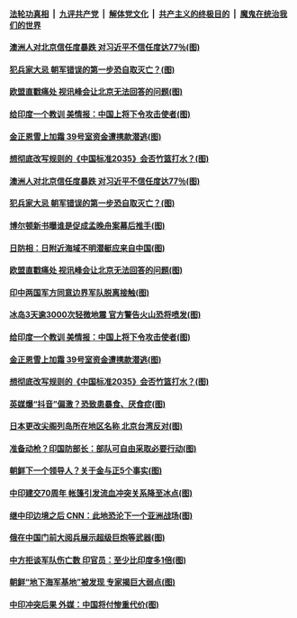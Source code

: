 

####  [法轮功真相](../../../../basic/blob/master/README.md?t=06242331) &nbsp;|&nbsp; [九评共产党](../../../../9ping.md/blob/master/README.md?t=06242331) &nbsp;|&nbsp; [解体党文化](../../../../jtdwh.md/blob/master/README.md?t=06242331)  &nbsp;|&nbsp; [共产主义的终极目的](../../../../gczydzjmd.md/blob/master/README.md?t=06242331) &nbsp;|&nbsp; [魔鬼在统治我们的世界](../../../../mgztzwmdsj.md/blob/master/README.md?t=06242331) 

#### [澳洲人对北京信任度暴跌 对习近平不信任度达77％(图)](../pages/p9/937529.md?t=06242331) 

#### [犯兵家大忌 朝军错误的第一步恐自取灭亡？(图)](../pages/p9/937444.md?t=06242331) 

#### [欧盟直戳痛处 视讯峰会让北京无法回答的问题(图)](../pages/p9/937471.md?t=06242331) 

#### [给印度一个教训 美情报：中国上将下令攻击使者(图)](../pages/p9/937414.md?t=06242331) 

#### [金正恩雪上加霜 39号室资金遭携款潜逃(图)](../pages/p9/937338.md?t=06242331) 

#### [想彻底改写规则的《中国标准2035》会否竹篮打水？(图)](../pages/p9/937385.md?t=06242331) 

#### [澳洲人对北京信任度暴跌 对习近平不信任度达77％(图)](../pages/p9/937529.md?t=06242331) 

#### [犯兵家大忌 朝军错误的第一步恐自取灭亡？(图)](../pages/p9/937444.md?t=06242331) 

#### [博尔顿新书曝谁是促成孟晚舟案幕后推手(图)](../pages/p9/937512.md?t=06242331) 

#### [日防相：日附近海域不明潜艇应来自中国(图)](../pages/p9/937508.md?t=06242331) 

#### [欧盟直戳痛处 视讯峰会让北京无法回答的问题(图)](../pages/p9/937471.md?t=06242331) 

#### [印中两国军方同意边界军队脱离接触(图)](../pages/p9/937468.md?t=06242331) 

#### [冰岛3天逾3000次轻微地震 官方警告火山恐将喷发(图)](../pages/p9/937442.md?t=06242331) 

#### [给印度一个教训 美情报：中国上将下令攻击使者(图)](../pages/p9/937414.md?t=06242331) 

#### [金正恩雪上加霜 39号室资金遭携款潜逃(图)](../pages/p9/937338.md?t=06242331) 

#### [想彻底改写规则的《中国标准2035》会否竹篮打水？(图)](../pages/p9/937385.md?t=06242331) 

#### [英媒爆“抖音”偏激？恐致患暴食、厌食症(图)](../pages/p9/937345.md?t=06242331) 

#### [日本更改尖阁列岛所在地区名称 北京台湾反对(图)](../pages/p9/937358.md?t=06242331) 

#### [准备动枪？印国防部长：部队可自由采取必要行动(图)](../pages/p9/937316.md?t=06242331) 

#### [朝鲜下一个领导人？关于金与正5个事实(图)](../pages/p9/937239.md?t=06242331) 

#### [中印建交70周年 帐篷引发流血冲突关系降至冰点(图)](../pages/p9/937297.md?t=06242331) 

#### [继中印边境之后 CNN：此地恐沦下一个亚洲战场(图)](../pages/p9/937235.md?t=06242331) 

#### [俄在中国门前大阅兵展示超级巨炮等武器(图)](../pages/p9/937283.md?t=06242331) 

#### [中方拒谈军队伤亡数 印官员：至少比印度多1倍(图)](../pages/p9/937262.md?t=06242331) 

#### [朝鲜“地下海军基地”被发现 专家揭巨大弱点(图)](../pages/p9/937152.md?t=06242331) 

#### [中印冲突后果 外媒：中国将付惨重代价(图)](../pages/p9/937150.md?t=06242331) 


